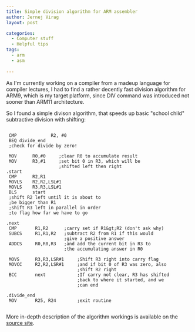 ```yaml
---
title: Simple division algorithm for ARM assembler
author: Jernej Virag
layout: post

categories:
  - Computer stuff
  - Helpful tips
tags:
  - arm
  - asm
  
---
```

As I'm currently working on a compiler from a madeup language for compiler lectures, I had to find a rather decently fast division algorithm for ARM9, which is my target platform, since DIV command was introduced not sooner than ARM11 architecture.

So I found a simple divison algorithm, that speeds up basic "school child" subtractive division with shifting:

```

 CMP             R2, #0
 BEQ divide_end
 ;check for divide by zero!

 MOV      R0,#0     ;clear R0 to accumulate result
 MOV      R3,#1     ;set bit 0 in R3, which will be
                    ;shifted left then right
.start
 CMP      R2,R1
 MOVLS    R2,R2,LSL#1
 MOVLS    R3,R3,LSL#1
 BLS      start
 ;shift R2 left until it is about to
 ;be bigger than R1
 ;shift R3 left in parallel in order
 ;to flag how far we have to go

.next
 CMP       R1,R2      ;carry set if R1&gt;R2 (don't ask why)
 SUBCS     R1,R1,R2   ;subtract R2 from R1 if this would
                      ;give a positive answer
 ADDCS     R0,R0,R3   ;and add the current bit in R3 to
                      ;the accumulating answer in R0

 MOVS      R3,R3,LSR#1     ;Shift R3 right into carry flag
 MOVCC     R2,R2,LSR#1     ;and if bit 0 of R3 was zero, also
                           ;shift R2 right
 BCC       next            ;If carry not clear, R3 has shifted
                           ;back to where it started, and we
                           ;can end

.divide_end
 MOV       R25, R24        ;exit routine
 
```

More in-depth description of the algorithm workings is available on the [source site][1].

 [1]: http://www.tofla.iconbar.com/tofla/arm/arm02/index.htm